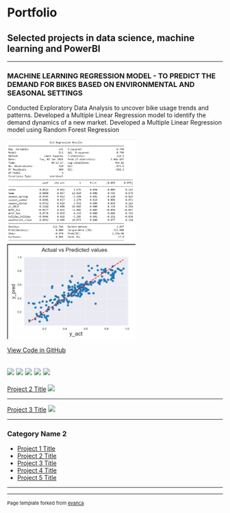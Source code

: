 # Portfolio

## Selected projects in data science, machine learning and PowerBI
---

### MACHINE LEARNING REGRESSION MODEL - TO PREDICT THE DEMAND FOR BIKES BASED ON ENVIRONMENTAL AND SEASONAL SETTINGS
Conducted Exploratory Data Analysis to uncover bike usage trends and patterns. Developed a Multiple Linear Regression model to identify the demand dynamics of a new market. Developed a Multiple Linear Regression model using Random Forest Regression


<img src="images//ML-reg-pic1.png" width="300"/>
<img src="images/ML-reg-pic2-thumbnail.png" width="300"/>

[View Code in GitHub](https://github.com/HarshavardhiniJS/ML-regression)

[![](https://img.shields.io/badge/Python-white?logo=Python)](#) [![](https://img.shields.io/badge/Jupyter-white?logo=Jupyter)](#) [![](https://img.shields.io/badge/numpy-white)](#) [![](https://img.shields.io/badge/pandas-blue)](#) [![](https://img.shields.io/badge/sklearn-white)](#) 
---
[Project 2 Title](/pdf/sample_presentation.pdf)
<img src="images/dummy_thumbnail.jpg?raw=true"/>

---
[Project 3 Title](http://example.com/)
<img src="images/dummy_thumbnail.jpg?raw=true"/>

---

### Category Name 2

- [Project 1 Title](http://example.com/)
- [Project 2 Title](http://example.com/)
- [Project 3 Title](http://example.com/)
- [Project 4 Title](http://example.com/)
- [Project 5 Title](http://example.com/)

---




---
<p style="font-size:11px">Page template forked from <a href="https://github.com/evanca/quick-portfolio">evanca</a></p>
<!-- Remove above link if you don't want to attibute -->

